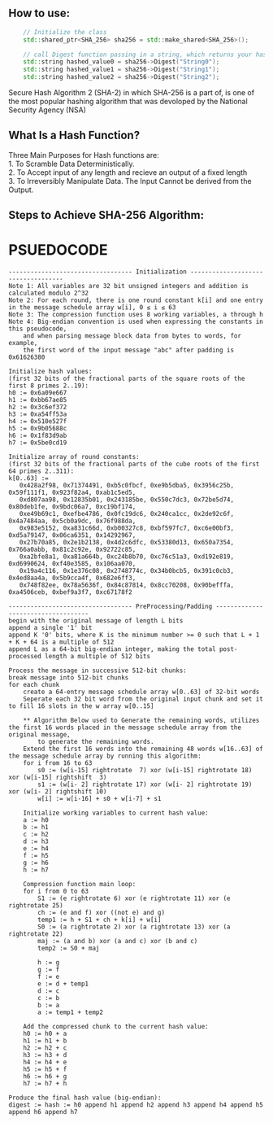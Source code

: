 ﻿## How to use:
```c++
	// Initialize the class
	std::shared_ptr<SHA_256> sha256 = std::make_shared<SHA_256>();

	// call Digest function passing in a string, which returns your hashed value
	std::string hashed_value0 = sha256->Digest("String0");
	std::string hashed_value1 = sha256->Digest("String1");
	std::string hashed_value2 = sha256->Digest("String2");

```

Secure Hash Algorithm 2 (SHA-2) in which SHA-256 is a part of, is one of the most popular hashing algorithm
that was devoloped by the National Security Agency (NSA)

## What Is a Hash Function?
Three Main Purposes for Hash functions are:  
	1. To Scramble Data Deterministically.  
	2. To Accept input of any length and recieve an output of a fixed length  
	3. To Irreversibly Manipulate Data. The Input Cannot be derived from the Output.  

## Steps to Achieve SHA-256 Algorithm:

#	PSUEDOCODE
	---------------------------------- Initialization -----------------------------------
	Note 1: All variables are 32 bit unsigned integers and addition is calculated modulo 2^32
	Note 2: For each round, there is one round constant k[i] and one entry in the message schedule array w[i], 0 ≤ i ≤ 63
	Note 3: The compression function uses 8 working variables, a through h
	Note 4: Big-endian convention is used when expressing the constants in this pseudocode,
		and when parsing message block data from bytes to words, for example,
		the first word of the input message "abc" after padding is 0x61626380

	Initialize hash values:
	(first 32 bits of the fractional parts of the square roots of the first 8 primes 2..19):
	h0 := 0x6a09e667
	h1 := 0xbb67ae85
	h2 := 0x3c6ef372
	h3 := 0xa54ff53a
	h4 := 0x510e527f
	h5 := 0x9b05688c
	h6 := 0x1f83d9ab
	h7 := 0x5be0cd19

	Initialize array of round constants:
	(first 32 bits of the fractional parts of the cube roots of the first 64 primes 2..311):
	k[0..63] :=
	   0x428a2f98, 0x71374491, 0xb5c0fbcf, 0xe9b5dba5, 0x3956c25b, 0x59f111f1, 0x923f82a4, 0xab1c5ed5,
	   0xd807aa98, 0x12835b01, 0x243185be, 0x550c7dc3, 0x72be5d74, 0x80deb1fe, 0x9bdc06a7, 0xc19bf174,
	   0xe49b69c1, 0xefbe4786, 0x0fc19dc6, 0x240ca1cc, 0x2de92c6f, 0x4a7484aa, 0x5cb0a9dc, 0x76f988da,
	   0x983e5152, 0xa831c66d, 0xb00327c8, 0xbf597fc7, 0xc6e00bf3, 0xd5a79147, 0x06ca6351, 0x14292967,
	   0x27b70a85, 0x2e1b2138, 0x4d2c6dfc, 0x53380d13, 0x650a7354, 0x766a0abb, 0x81c2c92e, 0x92722c85,
	   0xa2bfe8a1, 0xa81a664b, 0xc24b8b70, 0xc76c51a3, 0xd192e819, 0xd6990624, 0xf40e3585, 0x106aa070,
	   0x19a4c116, 0x1e376c08, 0x2748774c, 0x34b0bcb5, 0x391c0cb3, 0x4ed8aa4a, 0x5b9cca4f, 0x682e6ff3,
	   0x748f82ee, 0x78a5636f, 0x84c87814, 0x8cc70208, 0x90befffa, 0xa4506ceb, 0xbef9a3f7, 0xc67178f2

	---------------------------------- PreProcessing/Padding -----------------------------------
	begin with the original message of length L bits
	append a single '1' bit
	append K '0' bits, where K is the minimum number >= 0 such that L + 1 + K + 64 is a multiple of 512
	append L as a 64-bit big-endian integer, making the total post-processed length a multiple of 512 bits

	Process the message in successive 512-bit chunks:
	break message into 512-bit chunks
	for each chunk
		create a 64-entry message schedule array w[0..63] of 32-bit words
		Seperate each 32 bit word from the original input chunk and set it to fill 16 slots in the w array w[0..15]

		** Algorithm Below used to Generate the remaining words, utilizes the first 16 words placed in the message schedule array from the original message, 
			to generate the remaining words.
		Extend the first 16 words into the remaining 48 words w[16..63] of the message schedule array by running this algorithm:
		for i from 16 to 63
			s0 := (w[i-15] rightrotate  7) xor (w[i-15] rightrotate 18) xor (w[i-15] rightshift  3)
			s1 := (w[i- 2] rightrotate 17) xor (w[i- 2] rightrotate 19) xor (w[i- 2] rightshift 10)
			w[i] := w[i-16] + s0 + w[i-7] + s1

		Initialize working variables to current hash value:
		a := h0
		b := h1
		c := h2
		d := h3
		e := h4
		f := h5
		g := h6
		h := h7

		Compression function main loop:
		for i from 0 to 63
			S1 := (e rightrotate 6) xor (e rightrotate 11) xor (e rightrotate 25)
			ch := (e and f) xor ((not e) and g)
			temp1 := h + S1 + ch + k[i] + w[i]
			S0 := (a rightrotate 2) xor (a rightrotate 13) xor (a rightrotate 22)
			maj := (a and b) xor (a and c) xor (b and c)
			temp2 := S0 + maj

			h := g
			g := f
			f := e
			e := d + temp1
			d := c
			c := b
			b := a
			a := temp1 + temp2

		Add the compressed chunk to the current hash value:
		h0 := h0 + a
		h1 := h1 + b
		h2 := h2 + c
		h3 := h3 + d
		h4 := h4 + e
		h5 := h5 + f
		h6 := h6 + g
		h7 := h7 + h

	Produce the final hash value (big-endian):
	digest := hash := h0 append h1 append h2 append h3 append h4 append h5 append h6 append h7